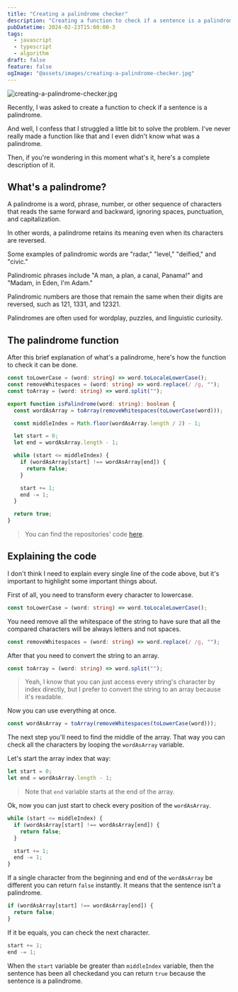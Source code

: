 ```yaml
---
title: "Creating a palindrome checker"
description: "Creating a function to check if a sentence is a palindrome"
pubDatetime: 2024-02-23T15:00:00-3
tags:
  - javascript
  - typescript
  - algorithm
draft: false
feature: false
ogImage: "@assets/images/creating-a-palindrome-checker.jpg"
---
```


![creating-a-palindrome-checker.jpg](@assets/images/creating-a-palindrome-checker.jpg)

Recently, I was asked to create a function to check if a sentence is a palindrome.

And well, I confess that I struggled a little bit to solve the problem. I've never really made a function like that and I even didn't know what was a palindrome.

Then, if you're wondering in this moment what's it, here's a complete description of it.

## What's a palindrome?

A palindrome is a word, phrase, number, or other sequence of characters that reads the same forward and backward, ignoring spaces, punctuation, and capitalization.

In other words, a palindrome retains its meaning even when its characters are reversed.

Some examples of palindromic words are "radar," "level," "deified," and "civic."

Palindromic phrases include "A man, a plan, a canal, Panama!" and "Madam, in Eden, I'm Adam."

Palindromic numbers are those that remain the same when their digits are reversed, such as 121, 1331, and 12321.

Palindromes are often used for wordplay, puzzles, and linguistic curiosity.

## The palindrome function

After this brief explanation of what's a palindrome, here's how the function to check it can be done.

```ts
const toLowerCase = (word: string) => word.toLocaleLowerCase();
const removeWhitespaces = (word: string) => word.replace(/ /g, "");
const toArray = (word: string) => word.split("");

export function isPalindrome(word: string): boolean {
  const wordAsArray = toArray(removeWhitespaces(toLowerCase(word)));

  const middleIndex = Math.floor(wordAsArray.length / 2) - 1;

  let start = 0;
  let end = wordAsArray.length - 1;

  while (start <= middleIndex) {
    if (wordAsArray[start] !== wordAsArray[end]) {
      return false;
    }

    start += 1;
    end -= 1;
  }

  return true;
}
```

> You can find the repositories' code [here](https://github.com/henriquecustodia/palindrome).

## Explaining the code

I don't think I need to explain every single line of the code above, but it's important to highlight some important things about.

First of all, you need to transform every character to lowercase.

```ts
const toLowerCase = (word: string) => word.toLocaleLowerCase();
```

You need remove all the whitespace of the string to have sure that all the compared characters will be always letters and not spaces.

```ts
const removeWhitespaces = (word: string) => word.replace(/ /g, "");
```

After that you need to convert the string to an array.

```ts
const toArray = (word: string) => word.split("");
```

> Yeah, I know that you can just access every string's character by index directly, but I prefer to convert the string to an array because it's readable.

Now you can use everything at once.

```ts
const wordAsArray = toArray(removeWhitespaces(toLowerCase(word)));
```

The next step you'll need to find the middle of the array. That way you can check all the characters by looping the `wordAsArray` variable.

Let's start the array index that way:

```ts
let start = 0;
let end = wordAsArray.length - 1;
```

> Note that `end` variable starts at the end of the array.

Ok, now you can just start to check every position of the `wordAsArray`.

```ts
while (start <= middleIndex) {
  if (wordAsArray[start] !== wordAsArray[end]) {
    return false;
  }

  start += 1;
  end -= 1;
}
```

If a single character from the beginning and end of the `wordAsArray` be different you can return `false` instantly. It means that the sentence isn't a palindrome.

```ts
if (wordAsArray[start] !== wordAsArray[end]) {
  return false;
}
```

If it be equals, you can check the next character.

```ts
start += 1;
end -= 1;
```

When the `start` variable be greater than `middleIndex` variable, then the sentence has been all checkedand you can return `true` because the sentence is a palindrome.
